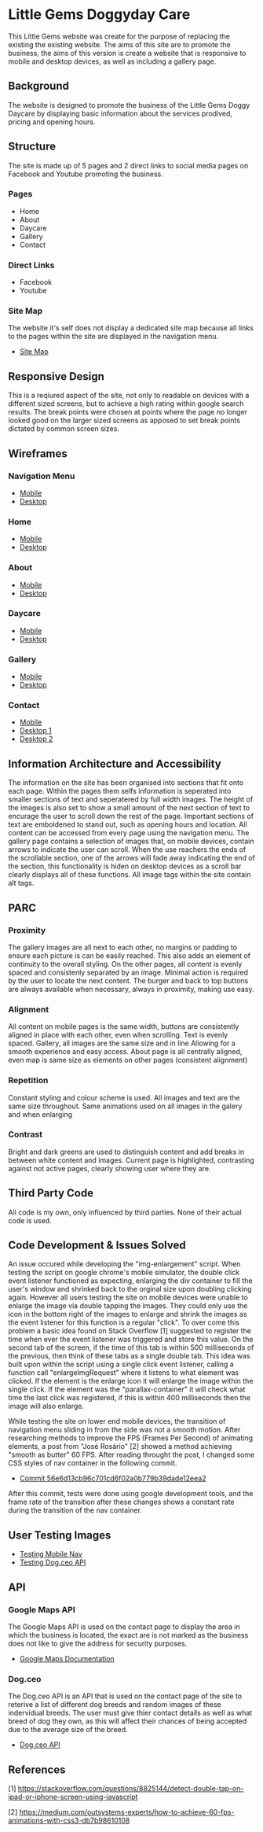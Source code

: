 # Little Gems Doggyday Care

This Little Gems website was create for the purpose of replacing the existing the existing website. The aims of this site are to promote the business, the aims of this version is create a website that is responsive to mobile and desktop devices, as well as including a gallery page.

## Background

The website is designed to promote the business of the Little Gems Doggy Daycare by displaying basic information about the services prodived, pricing and opening hours. 

## Structure

The site is made up of 5 pages and 2 direct links to social media pages on Facebook and Youtube promoting the business.

### Pages

* Home
* About 
* Daycare 
* Gallery 
* Contact

### Direct Links

* Facebook
* Youtube

### Site Map

The website it's self does not display a dedicated site map because all links to the pages within the site are displayed in the navigation menu.

* [Site Map](https://github.com/ChrisFranksTrippy/Little-Gems-V2/tree/master/readme-resources/sitemap.jpg)

## Responsive Design

This is a reqiured aspect of the site, not only to readable on devices with a different sized screens, but to achieve a high rating within google search results. The break points were chosen at points where the page no longer looked good on the larger sized screens as apposed to set break points dictated by common screen sizes.

## Wireframes

### Navigation Menu
* [Mobile](https://github.com/ChrisFranksTrippy/Little-Gems-V2/tree/master/readme-resources/nav-mobile-wireframe.jpg)
* [Desktop](https://github.com/ChrisFranksTrippy/Little-Gems-V2/tree/master/readme-resources/nav-desktop-wireframe.jpg)

### Home
* [Mobile](https://github.com/ChrisFranksTrippy/Little-Gems-V2/tree/master/readme-resources/index-mobile-wireframe.jpg)
* [Desktop](https://github.com/ChrisFranksTrippy/Little-Gems-V2/tree/master/readme-resources/index-desktop-wireframe.jpg)

### About
* [Mobile](https://github.com/ChrisFranksTrippy/Little-Gems-V2/tree/master/readme-resources/about-mobile-wireframe.jpg)
* [Desktop](https://github.com/ChrisFranksTrippy/Little-Gems-V2/tree/master/readme-resources/about-desktop-wireframe.jpg)

### Daycare
* [Mobile](https://github.com/ChrisFranksTrippy/Little-Gems-V2/tree/master/readme-resources/daycare-mobile-wireframe.jpg)
* [Desktop](https://github.com/ChrisFranksTrippy/Little-Gems-V2/tree/master/readme-resources/daycare-desktop-wireframe.jpg)

### Gallery
* [Mobile](https://github.com/ChrisFranksTrippy/Little-Gems-V2/tree/master/readme-resources/gallery-mobile-wireframe.jpg)
* [Desktop](https://github.com/ChrisFranksTrippy/Little-Gems-V2/tree/master/readme-resources/gallery-desktop-wireframe.jpg)

### Contact
* [Mobile](https://github.com/ChrisFranksTrippy/Little-Gems-V2/tree/master/readme-resources/contact-mobile-wireframe.jpg)
* [Desktop 1](https://github.com/ChrisFranksTrippy/Little-Gems-V2/tree/master/readme-resources/contact-desktop-wireframe.jpg)
* [Desktop 2](https://github.com/ChrisFranksTrippy/Little-Gems-V2/tree/master/readme-resources/contact-desktop-wireframe2.jpg)

## Information Architecture and Accessibility

The information on the site has been organised into sections that fit onto each page. Within the pages them selfs information is seperated into smaller sections of text and seperatered by full width images. The height of the images is also set to show a small amount of the next section of text to encurage the user to scroll down the rest of the page. Important sections of text are emboldened to stand out, such as opening hours and location. 
All content can be accessed from every page using the navigation menu. 
The gallery page contains a selection of images that, on mobile devices, contain arrows to indicate the user can scroll. When the use reachers the ends of the scrollable section, one of the arrows will fade away indicating the end of the section, this functionality is hiden on desktop devices as a scroll bar clearly displays all of these functions.
All image tags within the site contain alt tags.

## PARC

### Proximity
The gallery images are all next to each other, no margins or padding to ensure each picture is can be easily reached. This also adds an element of continuity to the overall styling. On the other pages, all content is evenly spaced and consistenly separated by an image. Minimal action is required by the user to locate the next content. The burger and back to top buttons are always available when necessary, always in proximity, making use easy.

### Alignment
All content on mobile pages is the same width, buttons are consistently aligned in place with each other, even when scrolling. Text is evenly spaced. Gallery, all images are the same size and in line Allowing for a smooth experience and easy access. About page is all centrally aligned, even map is same size as elements on other pages (consistent alignment)

### Repetition
Constant styling and colour scheme is used. All images and text are the same size throughout. Same animations used on all images in the galery and when enlarging

### Contrast
Bright and dark greens are used to distinguish content and add breaks in between white content and images. Current page is highlighted, contrasting against not active pages, clearly showing user where they are.

## Third Party Code

All code is my own, only influenced by third parties. None of their actual code is used.

## Code Development & Issues Solved

An issue occured while developing the "img-enlargement" script. When testing the script on google chrome's mobile simulator, the double click event listener functioned as expecting, enlarging the div container to fill the user's window and shrinked back to the orginal size upon doubling clicking again. However all users testing the site on mobile devices were unable to enlarge the image via double tapping the images. They could only use the icon in the bottom right of the images to enlarge and shrink the images as the event listener for this function is a regular "click". To over come this problem a basic idea found on Stack Overflow [1] suggested to register the time when ever the event listener was triggered and store this value. On the second tab of the screen, if the time of this tab is within 500 milliseconds of the previous, then think of these tabs as a single double tab. 
This idea was built upon within the script using a single click event listener, calling a function call "enlargeImgRequest" where it listens to what element was clicked. If the element is the enlarge icon it will enlarge the image within the single click. If the element was the "parallax-container" it will check what time the last click was registered, if this is within 400 milliseconds then the image will also enlarge.

While testing the site on lower end mobile devices, the transition of navigation menu sliding in from the side was not a smooth motion. After researching methods to improve the FPS (Frames Per Second) of animating elements, a post from "José Rosário" [2] showed a method achieving "smooth as butter" 60 FPS. After reading throught the post, I changed some CSS styles of nav container in the following commit.

* [Commit 56e6d13cb96c701cd6f02a0b779b39dade12eea2](https://github.com/ChrisFranksTrippy/Little-Gems-V2/commit/56e6d13cb96c701cd6f02a0b779b39dade12eea2)

After this commit, tests were done using google development tools, and the frame rate of the transition after these changes shows a constant rate during the transition of the nav container.

## User Testing Images

* [Testing Mobile Nav](https://github.com/ChrisFranksTrippy/Little-Gems-V2/tree/master/readme-resources/user-test-nav.jpg)
* [Testing Dog.ceo API](https://github.com/ChrisFranksTrippy/Little-Gems-V2/tree/master/readme-resources/user-test-dog-api.jpg)

## API

### Google Maps API

The Google Maps API is used on the contact page to display the area in which the business is located, the exact are is not marked as the business does not like to give the address for security purposes. 

* [Google Maps Documentation](https://developers.google.com/maps/documentation/javascript/tutorial)

### Dog.ceo

The Dog.ceo API is an API that is used on the contact page of the site to reterive a list of different dog breeds and random images of these indervidual breeds. The user must give thier contact details as well as what breed of dog they own, as this will affect their chances of being accepted due to the average size of the breed.

* [Dog.ceo API](https://dog.ceo/dog-api/)
		
## References

[1] https://stackoverflow.com/questions/8825144/detect-double-tap-on-ipad-or-iphone-screen-using-javascript

[2] https://medium.com/outsystems-experts/how-to-achieve-60-fps-animations-with-css3-db7b98610108

